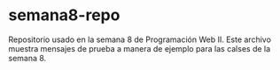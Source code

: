 # semana8-repo
Repositorio usado en la semana 8 de Programación Web II.
Este archivo muestra mensajes de prueba a manera de ejemplo para las calses de la semana 8.
